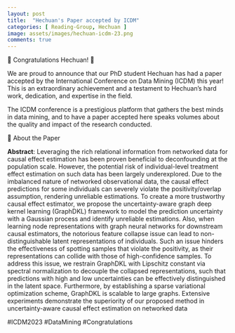 ```yaml
---
layout: post
title:  "Hechuan's Paper accepted by ICDM"
categories: [ Reading-Group, Hechuan ]
image: assets/images/hechuan-icdm-23.png
comments: true
---
```


🎉 Congratulations Hechuan! 🎉

We are proud to announce that our PhD student Hechuan has had a paper accepted by the International Conference on Data Mining (ICDM) this year! This is an extraordinary achievement and a testament to Hechuan’s hard work, dedication, and expertise in the field.

The ICDM conference is a prestigious platform that gathers the best minds in data mining, and to have a paper accepted here speaks volumes about the quality and impact of the research conducted.

📝 About the Paper

**Abstract**: Leveraging the rich relational information from networked data for causal effect estimation has been proven beneficial to deconfounding at the population scale. However, the potential risk of individual-level treatment effect estimation on such data has been largely underexplored. Due to the imbalanced nature of networked observational data, the causal effect predictions for some individuals can severely violate the positivity/overlap assumption, rendering unreliable estimations. To create a more trustworthy causal effect estimator, we propose the uncertainty-aware graph deep kernel learning (GraphDKL) framework to model the prediction uncertainty with a Gaussian process and identify unreliable estimations. Also, when learning node representations with graph neural networks for downstream causal estimators, the notorious feature collapse issue can lead to non-distinguishable latent representations of individuals. Such an issue hinders the effectiveness of spotting samples that violate the positivity, as their representations can collide with those of high-confidence samples. To address this issue, we restrain GraphDKL with Lipschitz constant via spectral normalization to decouple the collapsed representations, such that predictions with high and low uncertainties can be effectively distinguished in the latent space. Furthermore, by establishing a sparse variational optimization scheme, GraphDKL is scalable to large graphs. Extensive experiments demonstrate the superiority of our proposed method in uncertainty-aware causal effect estimation on networked data



#ICDM2023 #DataMining #Congratulations
